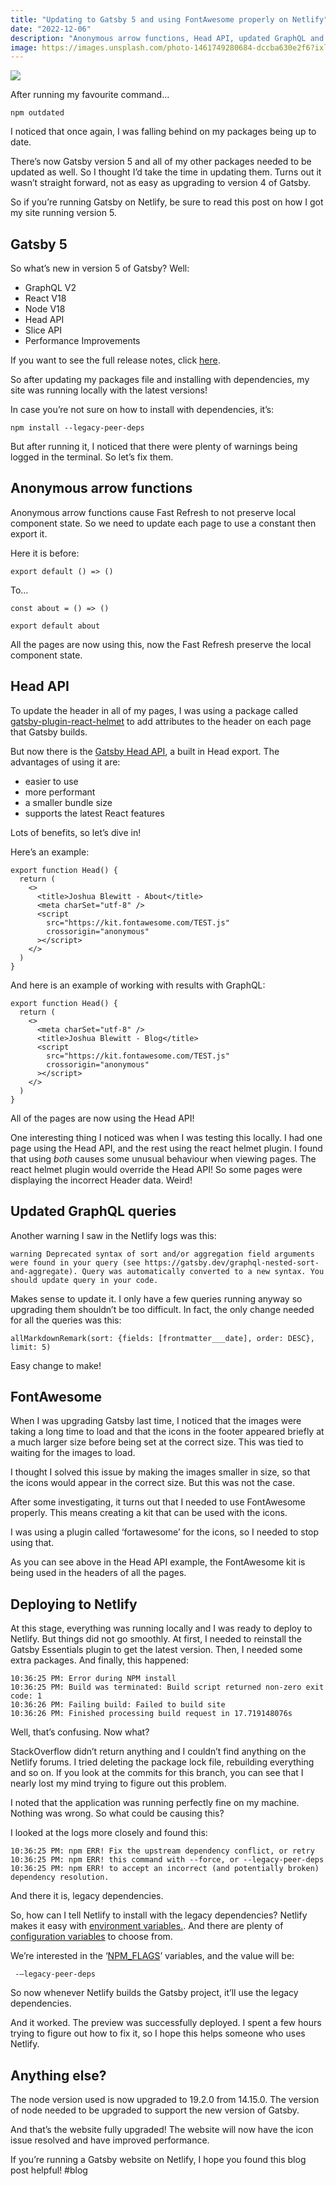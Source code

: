 ```yaml
---
title: "Updating to Gatsby 5 and using FontAwesome properly on Netlify"
date: "2022-12-06"
description: "Anonymous arrow functions, Head API, updated GraphQL and Netlify!"
image: https://images.unsplash.com/photo-1461749280684-dccba630e2f6?ixlib=rb-4.0.3&ixid=MnwxMjA3fDB8MHxwaG90by1wYWdlfHx8fGVufDB8fHx8&auto=format&fit=crop&w=2069&q=80
---
```


![](https://images.unsplash.com/photo-1461749280684-dccba630e2f6?ixlib=rb-4.0.3&ixid=MnwxMjA3fDB8MHxwaG90by1wYWdlfHx8fGVufDB8fHx8&auto=format&fit=crop&w=2069&q=80)

After running my favourite command…

```
npm outdated
```

I noticed that once again, I was falling behind on my packages being up to date.

There’s now Gatsby version 5 and all of my other packages needed to be updated as well. So I thought I’d take the time in updating them. Turns out it wasn’t straight forward, not as easy as upgrading to version 4 of Gatsby.

So if you’re running Gatsby on Netlify, be sure to read this post on how I got my site running version 5.

## Gatsby 5

So what’s new in version 5 of Gatsby? Well:

- GraphQL V2
- React V18
- Node V18
- Head API
- Slice API
- Performance Improvements

If you want to see the full release notes, click [here](https://www.gatsbyjs.com/docs/reference/release-notes/v5.0/).

So after updating my packages file and installing with dependencies, my site was running locally with the latest versions!

In case you’re not sure on how to install with dependencies, it’s:

`npm install --legacy-peer-deps`

But after running it, I noticed that there were plenty of warnings being logged in the terminal. So let’s fix them.

## Anonymous arrow functions

Anonymous arrow functions cause Fast Refresh to not preserve local component state. So we need to update each page to use a constant then export it.

Here it is before:

```
export default () => ()
```

To…

```
const about = () => ()

export default about
```

All the pages are now using this, now the Fast Refresh preserve the local component state.

## Head API

To update the header in all of my pages, I was using a package called [gatsby-plugin-react-helmet](https://www.gatsbyjs.com/plugins/gatsby-plugin-react-helmet/) to add attributes to the header on each page that Gatsby builds.

But now there is the [Gatsby Head API](https://www.gatsbyjs.com/docs/reference/built-in-components/gatsby-head/), a built in Head export. The advantages of using it are:

- easier to use
- more performant
- a smaller bundle size
- supports the latest React features

Lots of benefits, so let’s dive in!

Here’s an example:

```
export function Head() {
  return (
    <>
      <title>Joshua Blewitt - About</title>
      <meta charSet="utf-8" />
      <script
        src="https://kit.fontawesome.com/TEST.js"
        crossorigin="anonymous"
      ></script>
    </>
  )
}
```

And here is an example of working with results with GraphQL:

```
export function Head() {
  return (
    <>
      <meta charSet="utf-8" />
      <title>Joshua Blewitt - Blog</title>
      <script
        src="https://kit.fontawesome.com/TEST.js"
        crossorigin="anonymous"
      ></script>
    </>
  )
}
```

All of the pages are now using the Head API!

One interesting thing I noticed was when I was testing this locally. I had one page using the Head API, and the rest using the react helmet plugin. I found that using _both_ causes some unusual behaviour when viewing pages. The react helmet plugin would override the Head API! So some pages were displaying the incorrect Header data. Weird!

## Updated GraphQL queries

Another warning I saw in the Netlify logs was this:

```
warning Deprecated syntax of sort and/or aggregation field arguments were found in your query (see https://gatsby.dev/graphql-nested-sort-and-aggregate). Query was automatically converted to a new syntax. You should update query in your code.
```

Makes sense to update it. I only have a few queries running anyway so upgrading them shouldn’t be too difficult. In fact, the only change needed for all the queries was this:

```
allMarkdownRemark(sort: {fields: [frontmatter___date], order: DESC}, limit: 5)
```

Easy change to make!

## FontAwesome

When I was upgrading Gatsby last time, I noticed that the images were taking a long time to load and that the icons in the footer appeared briefly at a much larger size before being set at the correct size. This was tied to waiting for the images to load.

I thought I solved this issue by making the images smaller in size, so that the icons would appear in the correct size. But this was not the case.

After some investigating, it turns out that I needed to use FontAwesome properly. This means creating a kit that can be used with the icons.

I was using a plugin called ‘fortawesome’ for the icons, so I needed to stop using that.

As you can see above in the Head API example, the FontAwesome kit is being used in the headers of all the pages.

## Deploying to Netlify

At this stage, everything was running locally and I was ready to deploy to Netlify. But things did not go smoothly. At first, I needed to reinstall the Gatsby Essentials plugin to get the latest version. Then, I needed some extra packages. And finally, this happened:

```
10:36:25 PM: Error during NPM install
10:36:25 PM: Build was terminated: Build script returned non-zero exit code: 1
10:36:26 PM: Failing build: Failed to build site
10:36:26 PM: Finished processing build request in 17.719148076s
```

Well, that’s confusing. Now what?

StackOverflow didn’t return anything and I couldn’t find anything on the Netlify forums. I tried deleting the package lock file, rebuilding everything and so on. If you look at the commits for this branch, you can see that I nearly lost my mind trying to figure out this problem.

I noted that the application was running perfectly fine on my machine. Nothing was wrong. So what could be causing this?

I looked at the logs more closely and found this:

```
10:36:25 PM: npm ERR! Fix the upstream dependency conflict, or retry
10:36:25 PM: npm ERR! this command with --force, or --legacy-peer-deps
10:36:25 PM: npm ERR! to accept an incorrect (and potentially broken) dependency resolution.
```

And there it is, legacy dependencies.

So, how can I tell Netlify to install with the legacy dependencies? Netlify makes it easy with [environment variables.](https://docs.netlify.com/environment-variables/overview/). And there are plenty of [configuration variables](https://docs.netlify.com/configure-builds/environment-variables/#netlify-configuration-variables) to choose from.

We’re interested in the ‘[NPM_FLAGS](https://docs.netlify.com/configure-builds/manage-dependencies/#npm)’ variables, and the value will be:

```
 -—legacy-peer-deps
```

So now whenever Netlify builds the Gatsby project, it’ll use the legacy dependencies.

And it worked. The preview was successfully deployed. I spent a few hours trying to figure out how to fix it, so I hope this helps someone who uses Netlify.

## Anything else?

The node version used is now upgraded to 19.2.0 from 14.15.0. The version of node needed to be upgraded to support the new version of Gatsby.

And that’s the website fully upgraded! The website will now have the icon issue resolved and have improved performance.

If you’re running a Gatsby website on Netlify, I hope you found this blog post helpful!
#blog
